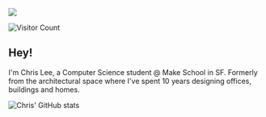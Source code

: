 <img src="./images/github-header.png"></img>

![Visitor Count](https://profile-counter.glitch.me/chrismlee26/count.svg)

## Hey!

I'm Chris Lee, a Computer Science student @ Make School in SF. Formerly from the architectural space where I've spent 10 years designing offices, buildings and homes.

![Chris' GitHub stats](https://github-readme-stats.vercel.app/api?username=chrismlee26&theme=synthwave&show_icons=true)
